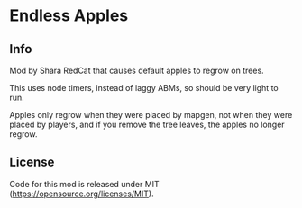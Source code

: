 Endless Apples
===

Info
----

Mod by Shara RedCat that causes default apples to regrow on trees.

This uses node timers, instead of laggy ABMs, so should be very light to run.

Apples only regrow when they were placed by mapgen, not when they were placed by players, and
if you remove the tree leaves, the apples no longer regrow.

License
----

Code for this mod is released under MIT (https://opensource.org/licenses/MIT).